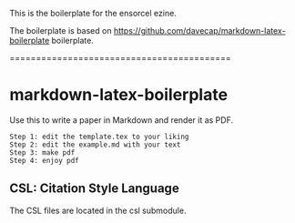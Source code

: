 This is the boilerplate for the ensorcel ezine.

The boilerplate is based on https://github.com/davecap/markdown-latex-boilerplate boilerplate.

==========================================


markdown-latex-boilerplate
==========================

Use this to write a paper in Markdown and render it as PDF.

    Step 1: edit the template.tex to your liking
    Step 2: edit the example.md with your text
    Step 3: make pdf
    Step 4: enjoy pdf

## CSL: Citation Style Language

The CSL files are located in the csl submodule.

